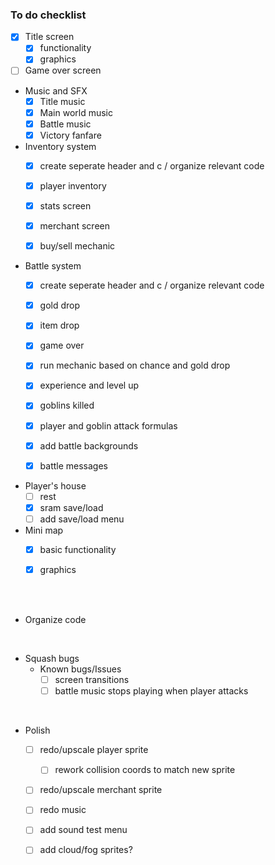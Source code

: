 ### To do checklist

- [x]  Title screen
    - [x]  functionality
    - [x]  graphics
- [ ]  Game over screen

- Music and SFX
    - [x]  Title music
    - [x]  Main world music
    - [x]  Battle music
    - [x]  Victory fanfare
    
- Inventory system
    - [x]  create seperate header and c / organize relevant code
    - [x]  player inventory
    - [x]  stats screen
    - [x]  merchant screen
    - [x]  buy/sell mechanic
    

- Battle system
    - [x]  create seperate header and c / organize relevant code
    - [x] gold drop
    - [x] item drop
    - [x] game over
    - [x] run mechanic based on chance and gold drop
    - [x] experience and level up
    - [x] goblins killed
    - [x] player and goblin attack formulas
    - [x] add battle backgrounds
    - [x] battle messages
    


- Player's house
    - [ ] rest
    - [x] sram save/load
    - [ ] add save/load menu
    
- Mini map
    - [x] basic functionality
    - [x] graphics


<br><br>

- Organize code

<br>

- Squash bugs
    - Known bugs/Issues
        - [ ] screen transitions
        - [ ] battle music stops playing when player attacks
        
<br>

- Polish
    - [ ] redo/upscale player sprite
        - [ ] rework collision coords to match new sprite
    - [ ] redo/upscale merchant sprite
    - [ ] redo music
    - [ ] add sound test menu
    - [ ] add cloud/fog sprites?



